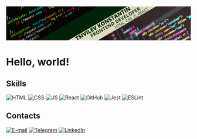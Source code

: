 ![Header](https://github.com/Lasterius/Lasterius/blob/main/assets/header.png)

# Hello, world!

## Skills

![HTML](https://img.shields.io/badge/-HTML-002206?style=plastic&logo=html5)
![CSS](https://img.shields.io/badge/-CSS-002206?style=plastic&logo=css3&logoColor=1572B6)
![JS](https://img.shields.io/badge/-JS-002206?style=plastic&logo=javascript)
![React](https://img.shields.io/badge/-React-002206?style=plastic&logo=react)
![GitHub](https://img.shields.io/badge/-GitHub-002206?style=plastic&logo=GitHub)
![Jest](https://img.shields.io/badge/-Jest-002206?style=plastic&logo=jest&logoColor=C21325)
![ESLint](https://img.shields.io/badge/-ESLint-002206?style=plastic&logo=eslint&logoColor=4B32C3)

## Contacts

[![E-mail](https://img.shields.io/badge/-E‒mail-002206?style=plastic‒=gmail)](mailto:tsivilevkonstantin@gmail.com)
[![Telegram](https://img.shields.io/badge/-Telegram-002206?style=plastic&logo=telegram)](https://telegram.me/lasterius)
[![LinkedIn](https://img.shields.io/badge/-LinkedIn-002206?style=plastic&logo=linkedin)](https://www.linkedin.com/in/tsivilev-konstantin/)

